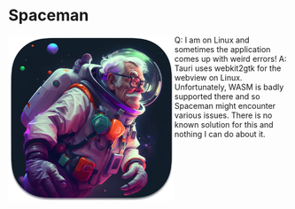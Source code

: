 # Spaceman

<img align="left" width="300" height="300" src="img/logo.png">

Q: I am on Linux and sometimes the application comes up with weird errors!
A: Tauri uses webkit2gtk for the webview on Linux. Unfortunately, WASM is badly supported there and so Spaceman might encounter various issues. There is no known solution for this and nothing I can do about it.
